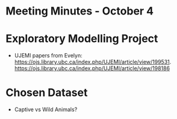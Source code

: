 # Meeting Minutes - October 4

# Exploratory Modelling Project 
* UJEMI papers from Evelyn: ​​https://ojs.library.ubc.ca/index.php/UJEMI/article/view/199531.
https://ojs.library.ubc.ca/index.php/UJEMI/article/view/198186

# Chosen Dataset
* Captive vs Wild Animals? 
